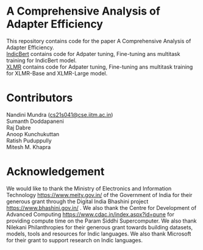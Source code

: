 # A Comprehensive Analysis of Adapter Efficiency
This repository contains code for the paper A Comprehensive Analysis of Adapter Efficiency.
<br>
[IndicBert](https://github.com/AI4Bharat/adapter-efficiency/tree/main/IndicBert) contains code for Adpater tuning, Fine-tuning ans multitask training for IndicBert model.
<br>
[XLMR](https://github.com/AI4Bharat/adapter-efficiency/tree/main/XLMR)  contains code for Adpater tuning, Fine-tuning ans multitask training for XLMR-Base and XLMR-Large model.
<br>
# Contributors
Nandini Mundra  (cs21s041@cse.iitm.ac.in)
<br>
Sumanth Doddapaneni
<br>
Raj Dabre
<br>
Anoop Kunchukuttan
<br>
Ratish Puduppully
<br>
Mitesh M. Khapra
# Acknowledgement
We would like to thank the Ministry of Electronics and Information Technology https://www.meity.gov.in/ of the Government of India for their generous grant through the Digital India Bhashini project https://www.bhashini.gov.in/ . We also thank the Centre for Development of Advanced Computing  https://www.cdac.in/index.aspx?id=pune  for providing compute time on the Param Siddhi Supercomputer. We also thank Nilekani Philanthropies for their generous grant towards building datasets, models, tools and resources for Indic languages. We also thank Microsoft for their grant to support research on Indic languages.
